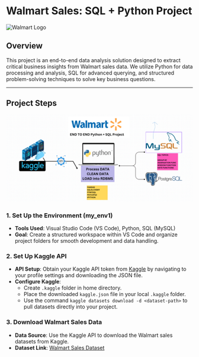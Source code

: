 # Walmart Sales: SQL + Python Project
![Walmart Logo](https://github.com/i-am-rahularora5504/walmart_pandas_sql_project/blob/main/Walmart_logo.jpg)

## Overview
This project is an end-to-end data analysis solution designed to extract critical business insights from Walmart sales data. We utilize Python for data processing and analysis, SQL for advanced querying, and structured problem-solving techniques to solve key business questions.

---

## Project Steps
![Project Layout](https://github.com/i-am-rahularora5504/Walmart_Sales_SQL_Python_Project/blob/main/walmart_project_layout.png)

### 1. Set Up the Environment (my_env1)
   - **Tools Used**: Visual Studio Code (VS Code), Python, SQL (MySQL)
   - **Goal**: Create a structured workspace within VS Code and organize project folders for smooth development and data handling.

### 2. Set Up Kaggle API
   - **API Setup**: Obtain your Kaggle API token from [Kaggle](https://www.kaggle.com/) by navigating to your profile settings and downloading the JSON file.
   - **Configure Kaggle**:
      - Create `.kaggle` folder in home directory.
      - Place the downloaded `kaggle.json` file in your local `.kaggle` folder.
      - Use the command `kaggle datasets download -d <dataset-path>` to pull datasets directly into your project.
### 3. Download Walmart Sales Data
   - **Data Source**: Use the Kaggle API to download the Walmart sales datasets from Kaggle.
   - **Dataset Link**: [Walmart Sales Dataset](https://github.com/i-am-rahularora5504/Walmart_Sales_SQL_Python_Project/blob/main/Walmart.csv)
